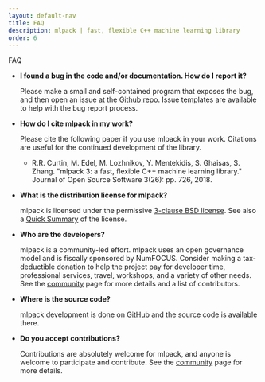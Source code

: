 ```yaml
---
layout: default-nav
title: FAQ
description: mlpack | fast, flexible C++ machine learning library
order: 6
---
```


<div class="page-title-header">FAQ</div>

 * **I found a bug in the code and/or documentation. How do I report it?**

    Please make a small and self-contained program that exposes the bug, and
then open an issue at the [Github
repo](https://github.com/mlpack/mlpack/issues).  Issue templates are available
to help with the bug report process.

 * **How do I cite mlpack in my work?**

    Please cite the following paper if you use mlpack in your work.  Citations
    are useful for the continued development of the library.

    * R.R. Curtin, M. Edel, M. Lozhnikov, Y. Mentekidis, S. Ghaisas, S. Zhang.
      "mlpack 3: a fast, flexible C++ machine learning library." Journal of Open
      Source Software 3(26): pp. 726, 2018.
	<p/>

 * **What is the distribution license for mlpack?**

    mlpack is licensed under the permissive [3-clause BSD license](http://opensource.org/licenses/BSD-3-Clause).
    See also a [Quick Summary](https://tldrlegal.com/license/bsd-3-clause-license-(revised)) of the license.

 * **Who are the developers?**

    mlpack is a community-led effort. mlpack uses an open governance model and is fiscally sponsored by NumFOCUS.
	Consider making a tax-deductible donation to help the project pay for developer time, professional services, 
	travel, workshops, and a variety of other needs. See the [community](community.html#developers) page for more 
	details and a list of contributors.

 * **Where is the source code?**

    mlpack development is done on [GitHub](https://github.com/mlpack/mlpack) and
    the source code is available there.

 * **Do you accept contributions?**

    Contributions are absolutely welcome for mlpack, and anyone is welcome to
    participate and contribute.  See the [community](community.html) page for
    more details.
